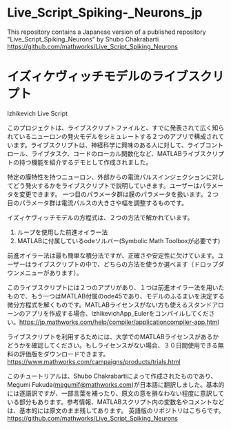 # Live_Script_Spiking-_Neurons_jp
This repository contains a Japanese version of a published repository "Live_Script_Spiking_Neurons" by Shubo Chakrabarti https://github.com/mathworks/Live_Script_Spiking_Neurons

# イズィケヴィッチモデルのライブスクリプト
Izhikevich Live Script

このプロジェクトは、ライブスクリプトファイルと、すでに発表されて広く知られているニューロンの発火モデルをシミュレートする２つのアプリで構成されています。ライブスクリプトは、神経科学に興味のある人に対して、ライブコントロール、ライブタスク、コードのローカル関数化など、MATLABライブスクリプトの持つ機能を紹介するデモとして作成されました。

特定の膜特性を持つニューロン、外部からの電流パルスインジェクションに対してどう発火するかをライブスクリプトで説明していきます。ユーザーはパラメータを変更できます。
一つ目のパラメータ群は膜のパラメータを扱います。２つ目のパラメータ群は電流パルスの大きさや幅を調整するものです。

イズィケヴィッチモデルの方程式は、２つの方法で解かれています。
1) ループを使用した前進オイラー法
2) MATLABに付属しているodeソルバー(Symbolic Math Toolboxが必要です)

前進オイラー法は最も簡単な積分法ですが、正確さや安定性に欠けています。ユーザーはライブスクリプトの中で、どちらの方法を使うか選べます（ドロップダウンメニューがあります）。

このライブスクリプトには２つのアプリがあり、１つは前進オイラー法を用いたもので、もう一つはMATLAB付属のode45であり、モデルのふるまいを決定する微分方程式を解くものです。MATLABライセンスがない方も使えるスタンドアローンのアプリを作成する場合、IzhikevichApp_Eulerをコンパイルしてください。https://jp.mathworks.com/help/compiler/applicationcompiler-app.html

ライブスクリプトを利用するためには、大学でのMATLABライセンスがあるかどうかを確認してください。もしライセンスがない場合、３０日間使用できる無料の評価版をダウンロードできます。https://www.mathworks.com/campaigns/products/trials.html


このチュートリアルは、Shubo Chakrabartiによって作成されたものであり、Megumi Fukuda(megumif@mathworks.com)が日本語に翻訳しました。基本的には逐語訳ですが、一部言葉を補ったり、原文の意を損なわない程度に意訳している部分もあります。参考情報、MATLABスクリプト内の変数名やコメントなどは、基本的には原文のまま残してあります。
英語版のリポジトリはこちらです。
https://github.com/mathworks/Live_Script_Spiking_Neurons
